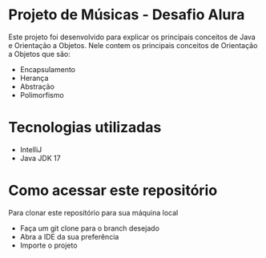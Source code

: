 # Projeto de Músicas - Desafio Alura

Este projeto foi desenvolvido para explicar os principais conceitos de Java e Orientação a Objetos.
Nele contem os principais conceitos de Orientação a Objetos que são:
- Encapsulamento
- Herança
- Abstração
- Polimorfismo

# Tecnologias utilizadas
* IntelliJ
* Java JDK 17

# Como acessar este repositório 
Para clonar este repositório para sua máquina local
- Faça um git clone para o branch desejado
- Abra a IDE da sua preferência
- Importe o projeto